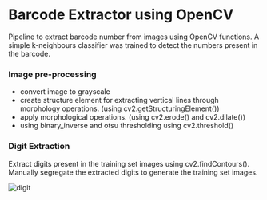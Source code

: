 # Barcode Extractor using OpenCV

Pipeline to extract barcode number from images using OpenCV functions. A simple k-neighbours classifier was trained to detect the numbers present in the barcode.

### Image pre-processing
- convert image to grayscale
- create structure element for extracting vertical lines through morphology operations. (using cv2.getStructuringElement())
- apply morphological operations. (using cv2.erode() and cv2.dilate())
- using binary_inverse and otsu thresholding using cv2.threshold()

### Digit Extraction
Extract digits present in the training set images using cv2.findContours(). Manually segregate the extracted digits to generate the training set images.

![digit](https://user-images.githubusercontent.com/47391270/73359646-58905300-42c7-11ea-9195-14afa72ff6cd.png)
